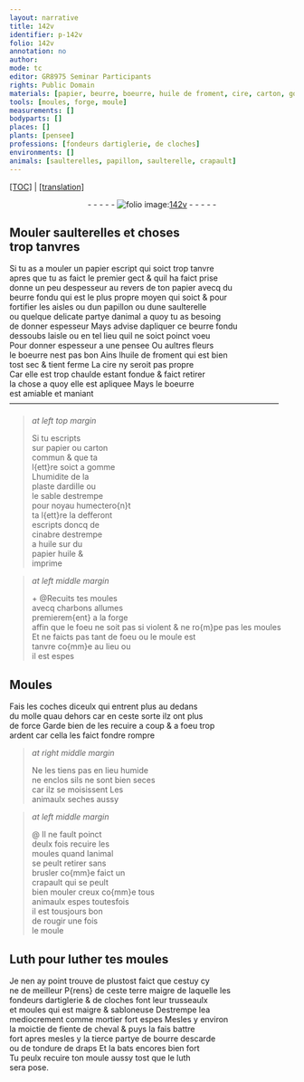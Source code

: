 ```yaml
---
layout: narrative
title: 142v
identifier: p-142v
folio: 142v
annotation: no
author:
mode: tc
editor: GR8975 Seminar Participants
rights: Public Domain
materials: [papier, beurre, boeurre, huile de froment, cire, carton, gomme, ardille, cinabre, huile, charbons, Luth, luther, terre, mortier, fiente de cheval, bourre descarde, tondure de draps, luth]
tools: [moules, forge, moule]
measurements: []
bodyparts: []
places: []
plants: [pensee]
professions: [fondeurs dartiglerie, de cloches]
environments: []
animals: [saulterelles, papillon, saulterelle, crapault]
---
```


<p><a href="{{ site.baseurl }}/diplomatic/">[TOC]</a> | <a href="{{ site.baseurl }}/texts/p-142v_tl/" target="_blank">[translation]</a></p><div class="folio" align="center">- - - - - <a href="http://gallica.bnf.fr/ark:/12148/btv1b10500001g/f290.image" target="_blank"><img src="https://cu-mkp.github.io/2017-workshop-edition/assets/photo-icon.png" alt="folio image: " style="display:inline-block; margin-bottom:-3px;"/>142v</a> - - - - - </div>  
  

## Mouler <span class="al">saulterelles</span> et choses<br/> trop tanvres

 
Si tu as a mouler un <span class="m">papier</span> escript qui soict trop tanvre<br/> apres que tu as faict le premier gect & quil ha faict prise<br/> donne un peu despesseur au revers de ton <span class="m">papier</span> avecq du<br/> <span class="m">beurre</span> fondu qui est le plus propre moyen qui soict & pour<br/> fortifier les aisles ou dun <span class="al">papillon</span> ou dune <span class="al">saulterelle</span><br/> ou quelque delicate partye danimal a quoy tu as besoing<br/> de donner espesseur Mays advise dapliquer ce <span class="m">beurre</span> fondu<br/> dessoubs laisle ou en tel lieu quil ne soict poinct voeu<br/> Pour donner espesseur a une <span class="pa">pensee</span> Ou aultres fleurs<br/> le <span class="m">boeurre</span> nest pas bon Ains l<span class="m">huile de froment</span> qui est bien<br/> tost sec & tient ferme La <span class="m">cire</span> ny seroit pas propre<br/> Car elle est trop chaulde estant fondue & faict retirer<br/> la chose a quoy elle est apliquee Mays le <span class="m">boeurre</span><br/> est amiable et maniant
 —————————————————————————————————— 
> *at left top margin*
> 
> 
>  Si tu escripts<br/> sur <span class="m">papier</span> ou <span class="m">carton</span><br/> commun & que ta<br/> l{ett}re soict a <span class="m">gomme</span><br/> Lhumidite de la<br/> plaste d<span class="m">ardille</span> ou<br/> le sable destrempe<br/> pour noyau humectero{n}t<br/> ta l{ett}re la defferont<br/> escripts doncq de<br/> <span class="m">cinabre</span> destrempe<br/> a <span class="m">huile</span> sur du<br/> <span class="m">papier</span> <span class="m">huile</span> &<br/> imprime
 
> *at left middle margin*
> 
> 
> \+ @Recuits tes <span class="tl">moules</span><br/> avecq <span class="m">charbons</span> allumes<br/> premierem{ent} a la <span class="tl">forge</span><br/> affin que le foeu ne soit pas si violent & ne ro{m}pe pas les <span class="tl">moules</span><br/> Et ne faicts pas tant de foeu ou le <span class="tl">moule</span> est<br/> tanvre co{mm}e au lieu ou<br/> il est espes
 
 
  

## Moules

 
Fais les coches diceulx qui entrent plus au dedans<br/> du molle quau dehors car en ceste sorte ilz ont plus<br/> de force Garde bien de les recuire a coup & a foeu trop<br/> ardent car cella les faict <span class="del">fondre</span> rompre
 
> *at right middle margin*
> 
> 
>  Ne les tiens pas en lieu humide<br/> ne enclos sils ne sont bien seces<br/> car ilz se moisissent Les<br/> animaulx seches aussy
 
> *at left middle margin*
> 
> 
>  @ Il ne fault poinct<br/> deulx fois recuire les<br/> <span class="tl">moules</span> quand lanimal<br/> se peult retirer sans<br/> brusler co{mm}e faict un<br/> <span class="al">crapault</span> qui se peult<br/> bien mouler creux co{mm}e tous<br/> animaulx espes toutesfois<br/> il est tousjours bon<br/> de rougir une fois<br/> le <span class="tl">moule</span>
 
 
  

## <span class="m">Luth</span> pour <span class="m">luther</span> tes <span class="tl">moules</span>

 
Je nen ay point trouve de plustost faict que cestuy cy<br/> ne de meilleur P{rens} de ceste <span class="m">terre</span> maigre de laquelle les<br/> <span class="pro">fondeurs dartiglerie</span> & <span class="pro">de cloches</span> font leur trusseaulx<br/> et moules qui est maigre & sabloneuse Destrempe l<span class="del">e</span>a<br/> mediocrement comme <span class="m">mortier</span> fort espes Mesles y environ<br/> la moictie de <span class="m">fiente de cheval</span> & puys la fais battre<br/> fort apres mesles y la tierce partye de <span class="m">bourre descarde</span><br/> ou de <span class="m">tondure de draps</span> Et la bats encores bien fort<br/> Tu peulx recuire ton moule aussy tost que le <span class="m">luth</span><br/> sera pose.
 
